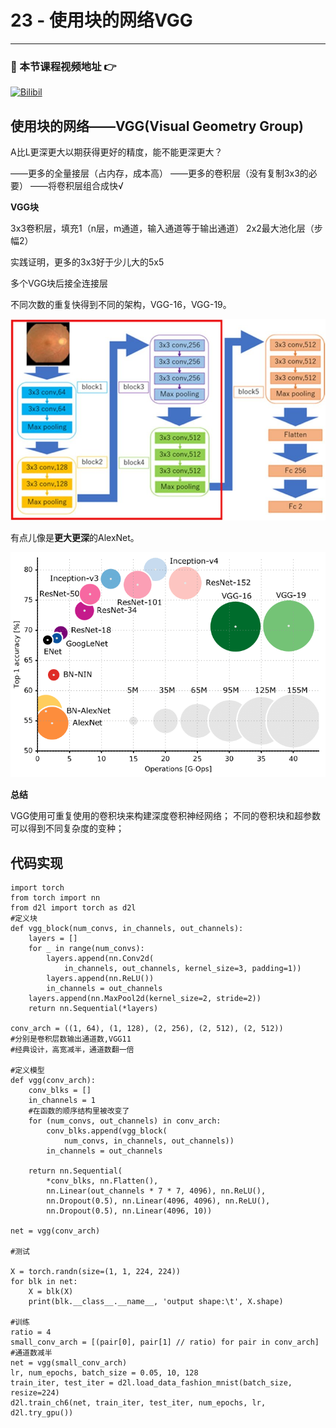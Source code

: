 # 23 - 使用块的网络VGG

---

### 🎦 本节课程视频地址 👉
[![Bilibil](https://i1.hdslb.com/bfs/archive/4fbdc632ed7cbf51e5097fc1c10c196887376775.jpg@640w_400h_100Q_1c.webp)](https://www.bilibili.com/video/BV1Ao4y117Pd)
## 使用块的网络——VGG(Visual Geometry Group)

A比L更深更大以期获得更好的精度，能不能更深更大？

——更多的全量接层（占内存，成本高）
——更多的卷积层（没有复制3x3的必要）
——将卷积层组合成快√

**VGG块**

3x3卷积层，填充1（n层，m通道，输入通道等于输出通道）
2x2最大池化层（步幅2）

实践证明，更多的3x3好于少儿大的5x5

多个VGG块后接全连接层

不同次数的重复快得到不同的架构，VGG-16，VGG-19。

![](\Images/Overall-architecture-of-the-Visual-Geometry-Group-16-VGG-16-model-VGG-16-comprises.png)

有点儿像是**更大更深**的AlexNet。

![](\Images/Comparison-of-popular-CNN-architectures-The-vertical-axis-shows-top-1-accuracy-on.png)

**总结**

VGG使用可重复使用的卷积块来构建深度卷积神经网络；
不同的卷积块和超参数可以得到不同复杂度的变种；

## 代码实现

```
import torch
from torch import nn
from d2l import torch as d2l
#定义块
def vgg_block(num_convs, in_channels, out_channels):
    layers = []
    for _ in range(num_convs):
        layers.append(nn.Conv2d(
            in_channels, out_channels, kernel_size=3, padding=1))
        layers.append(nn.ReLU())
        in_channels = out_channels
    layers.append(nn.MaxPool2d(kernel_size=2, stride=2))
    return nn.Sequential(*layers)

conv_arch = ((1, 64), (1, 128), (2, 256), (2, 512), (2, 512))
#分别是卷积层数输出通道数,VGG11
#经典设计，高宽减半，通道数翻一倍

#定义模型
def vgg(conv_arch):
    conv_blks = []
    in_channels = 1
    #在函数的顺序结构里被改变了
    for (num_convs, out_channels) in conv_arch:
        conv_blks.append(vgg_block(
            num_convs, in_channels, out_channels))
        in_channels = out_channels
    
    return nn.Sequential(
        *conv_blks, nn.Flatten(),
        nn.Linear(out_channels * 7 * 7, 4096), nn.ReLU(),
        nn.Dropout(0.5), nn.Linear(4096, 4096), nn.ReLU(),
        nn.Dropout(0.5), nn.Linear(4096, 10))

net = vgg(conv_arch)

#测试

X = torch.randn(size=(1, 1, 224, 224))
for blk in net:
    X = blk(X)
    print(blk.__class__.__name__, 'output shape:\t', X.shape)

#训练
ratio = 4
small_conv_arch = [(pair[0], pair[1] // ratio) for pair in conv_arch]
#通道数减半
net = vgg(small_conv_arch)
lr, num_epochs, batch_size = 0.05, 10, 128
train_iter, test_iter = d2l.load_data_fashion_mnist(batch_size, resize=224)
d2l.train_ch6(net, train_iter, test_iter, num_epochs, lr, d2l.try_gpu())
```